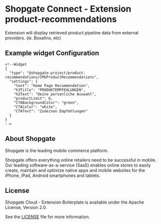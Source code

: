 # Shopgate Connect - Extension product-recommendations
Extension will display retrieved product pipeline data from external providers. (ie. Boxalino, etc)

## Example widget Configuration
```
<!--Widget
{
  "type": "@shopgate-project/product-recommendations/CMSProductRecommendations",
  "settings": {
    "text": "Home Page Recommendation",
	"h3Title": "PRODUKTEMPFEHLUNGEN",
	"h2Text": "Deine personliche Auswahl",
	"productLimit": 6,
	"CTABackgroundColor": "green",
	"CTAColor": "white",
	"CTAText": "Zudeinen Empfehlungen"
  }
}
-->
```

## About Shopgate

Shopgate is the leading mobile commerce platform.

Shopgate offers everything online retailers need to be successful in mobile. Our leading
software-as-a-service (SaaS) enables online stores to easily create, maintain and optimize native
apps and mobile websites for the iPhone, iPad, Android smartphones and tablets.


## License

Shopgate Cloud - Extension Boilerplate is available under the Apache License, Version 2.0.

See the [LICENSE](./LICENSE) file for more information.

